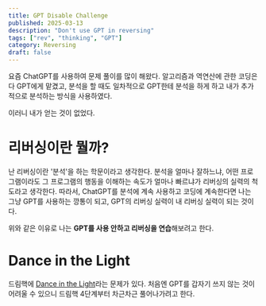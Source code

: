 ```yaml
---
title: GPT Disable Challenge
published: 2025-03-13
description: "Don't use GPT in reversing"
tags: ["rev", "thinking", "GPT"]
category: Reversing
draft: false
---
```


요즘 ChatGPT를 사용하여 문제 풀이를 많이 해왔다. 알고리즘과 역연산에 관한 코딩은 다 GPT에게 맡겼고, 분석을 할 때도 일차적으로 GPT한테 분석을 하게 하고 내가 추가적으로 분석하는 방식을 사용하였다.

이러니 내가 얻는 것이 없었다.

# 리버싱이란 뭘까?

난 리버싱이란 '분석'을 하는 학문이라고 생각한다. 분석을 얼마나 잘하느냐, 어떤 프로그램이라도 그 프로그램의 행동을 이해하는 속도가 얼마나 빠르냐가 리버싱의 실력의 척도라고 생각한다.
따라서, ChatGPT를 분석에 계속 사용하고 코딩에 계속한다면 나는 그냥 GPT를 사용하는 깡통이 되고, GPT의 리버싱 실력이 내 리버싱 실력이 되는 것이다.

위와 같은 이유로 나는 **GPT를 사용 안하고 리버싱을 연습**해보려고 한다.

# Dance in the Light

드림핵에 [Dance in the Light](https://dreamhack.io/wargame/challenges/1598)라는 문제가 있다.
처음엔 GPT를 갑자기 쓰지 않는 것이 어려울 수 있으니 드림핵 4단계부터 차근차근 풀어나가려고 한다.
